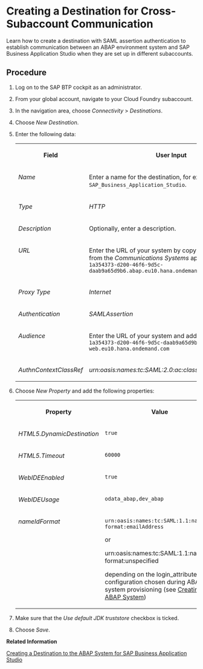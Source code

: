 <!-- loio7d58ebac25164c5b8083647dd4b63d88 -->

# Creating a Destination for Cross-Subaccount Communication

Learn how to create a destination with SAML assertion authentication to establish communication between an ABAP environment system and SAP Business Application Studio when they are set up in different subaccounts.



## Procedure

1.  Log on to the SAP BTP cockpit as an administrator.

2.  From your global account, navigate to your Cloud Foundry subaccount.

3.  In the navigation area, choose *Connectivity* \> *Destinations*.

4.  Choose *New Destination*.

5.  Enter the following data:


    <table>
    <tr>
    <th valign="top">

    Field
    
    </th>
    <th valign="top">

    User Input
    
    </th>
    </tr>
    <tr>
    <td valign="top">
    
    *Name*
    
    </td>
    <td valign="top">
    
    Enter a name for the destination, for example `SAP_Business_Application_Studio`.
    
    </td>
    </tr>
    <tr>
    <td valign="top">
    
    *Type* 
    
    </td>
    <td valign="top">
    
    *HTTP* 
    
    </td>
    </tr>
    <tr>
    <td valign="top">
    
    *Description*
    
    </td>
    <td valign="top">
    
    Optionally, enter a description.
    
    </td>
    </tr>
    <tr>
    <td valign="top">
    
    *URL*
    
    </td>
    <td valign="top">
    
    Enter the URL of your system by copying the *Host Name* from the *Communications Systems* app, for example `1a354373-d200-46f6-9d5c-daab9a65d9b6.abap.eu10.hana.ondemand.com` 
    
    </td>
    </tr>
    <tr>
    <td valign="top">
    
    *Proxy Type*
    
    </td>
    <td valign="top">
    
    *Internet*
    
    </td>
    </tr>
    <tr>
    <td valign="top">
    
    *Authentication*
    
    </td>
    <td valign="top">
    
    *SAMLAssertion​*
    
    </td>
    </tr>
    <tr>
    <td valign="top">
    
    *Audience*
    
    </td>
    <td valign="top">
    
    Enter the URL of your system and add `-web` as follows `1a354373-d200-46f6-9d5c-daab9a65d9b6.abap-web.eu10.hana.ondemand.com`
    
    </td>
    </tr>
    <tr>
    <td valign="top">
    
    *AuthnContextClassRef*
    
    </td>
    <td valign="top">
    
    *urn:oasis:names:tc:SAML:2.0:ac:classes:PreviousSession*
    
    </td>
    </tr>
    </table>
    
6.  Choose *New Property* and add the following properties:


    <table>
    <tr>
    <th valign="top">

    Property
    
    </th>
    <th valign="top">

    Value
    
    </th>
    </tr>
    <tr>
    <td valign="top">
    
    *HTML5.DynamicDestination*
    
    </td>
    <td valign="top">
    
    `true`
    
    </td>
    </tr>
    <tr>
    <td valign="top">
    
    *HTML5.Timeout*​
    
    </td>
    <td valign="top">
    
    `60000`
    
    </td>
    </tr>
    <tr>
    <td valign="top">
    
    *WebIDEEnabled*
    
    </td>
    <td valign="top">
    
    `true`
    
    </td>
    </tr>
    <tr>
    <td valign="top">
    
    *WebIDEUsage*
    
    </td>
    <td valign="top">
    
    `odata_abap,dev_abap`
    
    </td>
    </tr>
    <tr>
    <td valign="top">
    
    *nameIdFormat*
    
    </td>
    <td valign="top">
    
    `urn:oasis:names:tc:SAML:1.1:nameid-format:emailAddress`

    or

    urn:oasis:names:tc:SAML:1.1:nameid-format:unspecified

    depending on the login\_attribute configuration chosen during ABAP system provisioning \(see [Creating ABAP System](https://help.sap.com/docs/btp/sap-business-technology-platform/creating-abap-system?version=Cloud)\)
    
    </td>
    </tr>
    </table>
    
7.  Make sure that the *Use default JDK truststore* checkbox is ticked.

8.  Choose *Save*.


**Related Information**  


[Creating a Destination to the ABAP System for SAP Business Application Studio](creating-a-destination-to-the-abap-system-for-sap-business-application-studio-e597948.md "Learn how to set up a destination in the same Cloud Foundry subaccount in which you have subscribed to SAP Business Application Studio to establish communication between the ABAP environment and SAP Business Application Studio.")

